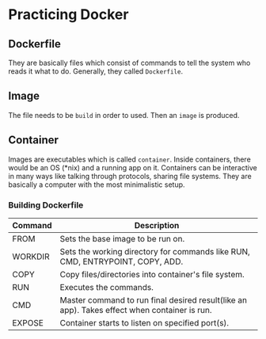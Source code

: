 # Practicing Docker

## Dockerfile

They are basically files which consist of commands to tell the system who reads it what to do. Generally, they called `Dockerfile`.

## Image

The file needs to be `build` in order to used. Then an `image` is produced.

## Container

Images are executables which is called `container`. Inside containers, there would be an OS (*nix) and a running app on it.
Containers can be interactive in many ways like talking through protocols, sharing file systems.
They are basically a computer with the most minimalistic setup.

### Building Dockerfile

| Command | Description |
| ------- | ----------- |
| FROM    | Sets the base image to be run on. |
| WORKDIR | Sets the working directory for commands like RUN, CMD, ENTRYPOINT, COPY, ADD. |
| COPY    | Copy files/directories into container's file system. |
| RUN     | Executes the commands. |
| CMD     | Master command to run final desired result(like an app). Takes effect when container is run. |
| EXPOSE  | Container starts to listen on specified port(s). |
